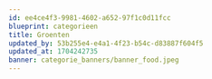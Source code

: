 ```yaml
---
id: ee4ce4f3-9981-4602-a652-97f1c0d11fcc
blueprint: categorieen
title: Groenten
updated_by: 53b255e4-e4a1-4f23-b54c-d83887f604f5
updated_at: 1704242735
banner: categorie_banners/banner_food.jpeg
---
```

